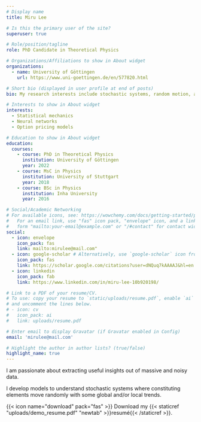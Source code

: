 ```yaml
---
# Display name
title: Miru Lee

# Is this the primary user of the site?
superuser: true

# Role/position/tagline
role: PhD Candidate in Theoretical Physics

# Organizations/Affiliations to show in About widget
organizations:
  - name: University of Göttingen
    url: https://www.uni-goettingen.de/en/577820.html

# Short bio (displayed in user profile at end of posts)
bio: My research interests include stochastic systems, random motion, and their application in real-life problems.

# Interests to show in About widget
interests:
  - Statistical mechanics
  - Neural networks
  - Option pricing models

# Education to show in About widget
education:
  courses:
    - course: PhD in Theoretical Physics
      institution: University of Göttingen
      year: 2022
    - course: MsC in Physics
      institution: University of Stuttgart
      year: 2018
    - course: BSc in Physics
      institution: Inha University
      year: 2016

# Social/Academic Networking
# For available icons, see: https://wowchemy.com/docs/getting-started/page-builder/#icons
#   For an email link, use "fas" icon pack, "envelope" icon, and a link in the
#   form "mailto:your-email@example.com" or "/#contact" for contact widget.
social:
  - icon: envelope
    icon_pack: fas
    link: mailto:mirulee@mail.com"
  - icon: google-scholar # Alternatively, use `google-scholar` icon from `ai` icon pack
    icon_pack: fas
    link: https://scholar.google.com/citations?user=dNQuq7kAAAAJ&hl=en
  - icon: linkedin
    icon_pack: fab
    link: https://www.linkedin.com/in/miru-lee-10b920198/

# Link to a PDF of your resume/CV.
# To use: copy your resume to `static/uploads/resume.pdf`, enable `ai` icons in `params.toml`,
# and uncomment the lines below.
# - icon: cv
#   icon_pack: ai
#   link: uploads/resume.pdf

# Enter email to display Gravatar (if Gravatar enabled in Config)
email: 'mirulee@mail.com'

# Highlight the author in author lists? (true/false)
highlight_name: true
---
```


I am passionate about extracting useful insights out of massive and noisy data.

I develop models to understand stochastic systems where constituting elements move randomly with some global and/or local trends.

{{< icon name="download" pack="fas" >}} Download my {{< staticref "uploads/demo_resume.pdf" "newtab" >}}resumé{{< /staticref >}}.
